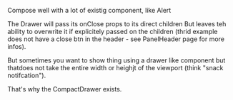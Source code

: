 Compose well with a lot of existig component, like Alert


The Drawer will pass its onClose props to its direct children But leaves teh ability to overwrite it if explicitely passed on the children (thrid example does not have a close btn in the header - see PanelHeader page for more infos).


But sometimes you want to show thing using a drawer like component but thatdoes not take the entire width or heighjt of the viewport (think "snack notifcation").

That's why the CompactDrawer exists.
